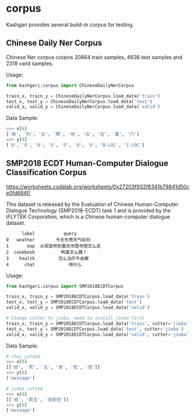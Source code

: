 # corpus

Kashgari provides several build-in corpus for testing.

## Chinese Daily Ner Corpus

Chinese Ner corpus cotains 20864 train samples, 4636 test samples and 2318 valid samples.

Usage:

```python
from kashgari.corpus import ChineseDailyNerCorpus

train_x, train_y = ChineseDailyNerCorpus.load_data('train')
test_x, test_y = ChineseDailyNerCorpus.load_data('test')
valid_x, valid_y = ChineseDailyNerCorpus.load_data('valid')
```

Data Sample:

```python
>>> x[0] 
['海', '钓', '比', '赛', '地', '点', '在', '厦', '门']
>>> y[0] 
['O', 'O', 'O', 'O', 'O', 'O', 'O', 'B-LOC', 'I-LOC']
```

## SMP2018 ECDT Human-Computer Dialogue Classification Corpus

https://worksheets.codalab.org/worksheets/0x27203f932f8341b79841d50ce0fd684f/

This dataset is released by the Evaluation of Chinese Human-Computer Dialogue Technology (SMP2018-ECDT)
task 1 and is provided by the iFLYTEK Corporation, which is a Chinese human-computer dialogue dataset.

```
      label           query
0   weather        今天东莞天气如何
1       map  从观音桥到重庆市图书馆怎么走
2  cookbook          鸭蛋怎么腌？
3    health         怎么治疗牛皮癣
4      chat             唠什么
```

Usage:

```python
from kashgari.corpus import SMP2018ECDTCorpus

train_x, train_y = SMP2018ECDTCorpus.load_data('train')
test_x, test_y = SMP2018ECDTCorpus.load_data('test')
valid_x, valid_y = SMP2018ECDTCorpus.load_data('valid')

# Change cutter to jieba, need to install jieba first
train_x, train_y = SMP2018ECDTCorpus.load_data('train', cutter='jieba')
test_x, test_y = SMP2018ECDTCorpus.load_data('test', cutter='jieba')
valid_x, valid_y = SMP2018ECDTCorpus.load_data('valid', cutter='jieba')
```

Data Sample:

```python
# char cutted
>>> x[0] 
[['给', '周', '玉', '发', '短', '信']]
>>> y[0] 
['message']

# jieba cutted
>>> x[0] 
[['给', '周玉', '发短信']]
>>> y[0] 
['message']
```